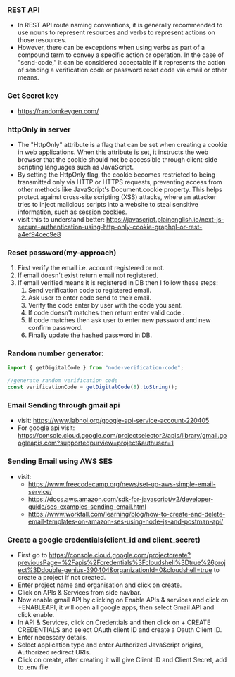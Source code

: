 ### REST API

- In REST API route naming conventions, it is generally recommended to use nouns to represent resources and verbs to represent actions on those resources.
- However, there can be exceptions when using verbs as part of a compound term to convey a specific action or operation. In the case of "send-code," it can be considered acceptable if it represents the action of sending a verification code or password reset code via email or other means.

### Get Secret key

- https://randomkeygen.com/

### httpOnly in server

- The "HttpOnly" attribute is a flag that can be set when creating a cookie in web applications. When this attribute is set, it instructs the web browser that the cookie should not be accessible through client-side scripting languages such as JavaScript.
- By setting the HttpOnly flag, the cookie becomes restricted to being transmitted only via HTTP or HTTPS requests, preventing access from other methods like JavaScript's Document.cookie property. This helps protect against cross-site scripting (XSS) attacks, where an attacker tries to inject malicious scripts into a website to steal sensitive information, such as session cookies.
- visit this to understand better: https://javascript.plainenglish.io/next-js-secure-authentication-using-http-only-cookie-graphql-or-rest-a4ef94cec9e8

### Reset password(my-approach)

1. First verify the email i.e. account registered or not.
2. If email doesn't exist return email not registered.
3. If email verified means it is registered in DB then I follow these steps:
   1. Send verification code to registered email.
   2. Ask user to enter code send to their email.
   3. Verify the code enter by user with the code you sent.
   4. If code doesn't matches then return enter valid code .
   5. If code matches then ask user to enter new password and new confirm password.
   6. Finally update the hashed password in DB.

### Random number generator:

```js
import { getDigitalCode } from "node-verification-code";

//generate random verification code
const verificationCode = getDigitalCode(8).toString();
```

### Email Sending through gmail api

- visit: https://www.labnol.org/google-api-service-account-220405
- For google api visit: https://console.cloud.google.com/projectselector2/apis/library/gmail.googleapis.com?supportedpurview=project&authuser=1

### Sending Email using AWS SES

- visit:
  - https://www.freecodecamp.org/news/set-up-aws-simple-email-service/
  - https://docs.aws.amazon.com/sdk-for-javascript/v2/developer-guide/ses-examples-sending-email.html
  - https://www.workfall.com/learning/blog/how-to-create-and-delete-email-templates-on-amazon-ses-using-node-js-and-postman-api/

### Create a google credentials(client_id and client_secret)

- First go to https://console.cloud.google.com/projectcreate?previousPage=%2Fapis%2Fcredentials%3Fcloudshell%3Dtrue%26project%3Ddouble-genius-390404&organizationId=0&cloudshell=true to create a project if not created.
- Enter project name and organisation and click on create.
- Click on APIs & Services from side navbar.
- Now enable gmail API by clicking on Enable APIs & services and click on +ENABLEAPI, it will open all google apps, then select Gmail API and click enable.
- In API & Services, click on Credentials and then click on + CREATE CREDENTIALS and select OAuth client ID and create a Oauth Client ID.
- Enter necessary details.
- Select application type and enter Authorized JavaScript origins, Authorized redirect URIs.
- Click on create, after creating it will give Client ID and Client Secret, add to .env file

